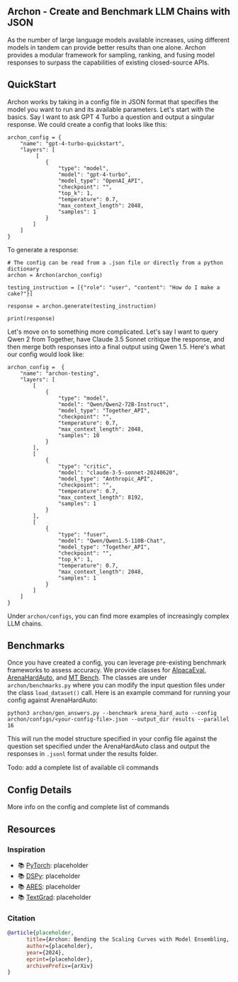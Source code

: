 
## Archon - Create and Benchmark LLM Chains with JSON

As the number of large language models available increases, using different models in tandem can provide better results than one alone. Archon provides a modular framework for sampling, ranking, and fusing model responses to surpass the capabilities of existing closed-source APIs.

## QuickStart
Archon works by taking in a config file in JSON format that specifies the model you want to run and its available parameters. 
Let's start with the basics. Say I want to ask GPT 4 Turbo a question and output a singular response. We could create a config that looks like this:
```
archon_config = {
    "name": "gpt-4-turbo-quickstart",
    "layers": [
         [
            {
                "type": "model",
                "model": "gpt-4-turbo",
                "model_type": "OpenAI_API",
                "checkpoint": "",
                "top_k": 1,
                "temperature": 0.7,
                "max_context_length": 2048,
                "samples": 1
            }
        ]
    ]
}
```
To generate a response:
```
# The config can be read from a .json file or directly from a python dictionary
archon = Archon(archon_config)

testing_instruction = [{"role": "user", "content": "How do I make a cake?"}]

response = archon.generate(testing_instruction)

print(response)
```

Let's move on to something more complicated. Let's say I want to query Qwen 2 from Together, have Claude 3.5 Sonnet critique the response, and then merge both responses into a final output using Qwen 1.5. Here's what our config would look like:
```
archon_config =  {
    "name": "archon-testing",
    "layers": [
        [   
            {
                "type": "model",
                "model": "Qwen/Qwen2-72B-Instruct",
                "model_type": "Together_API",
                "checkpoint": "",
                "temperature": 0.7,
                "max_context_length": 2048,
                "samples": 10
            }
        ],
        [
            {
                "type": "critic",
                "model": "claude-3-5-sonnet-20240620",
                "model_type": "Anthropic_API",
                "checkpoint": "",
                "temperature": 0.7,
                "max_context_length": 8192,
                "samples": 1
            }
        ],
        [
            {
                "type": "fuser",
                "model": "Qwen/Qwen1.5-110B-Chat",
                "model_type": "Together_API",
                "checkpoint": "",
                "top_k": 1,
                "temperature": 0.7,
                "max_context_length": 2048,
                "samples": 1
            }
        ]
    ]
}
```
Under ```archon/configs```, you can find more examples of increasingly complex LLM chains.
## Benchmarks
Once you have created a config, you can leverage pre-existing benchmark frameworks to assess accuracy. We provide classes for [AlpacaEval](https://github.com/tatsu-lab/alpaca_eval), [ArenaHardAuto](https://github.com/lm-sys/arena-hard-auto), and [MT Bench](https://huggingface.co/spaces/lmsys/mt-bench). The classes are under ```archon/benchmarks.py``` where you can modify the input question files under the class ```load_dataset()``` call.
Here is an example command for running your config against ArenaHardAuto:
```
python3 archon/gen_answers.py --benchmark arena_hard_auto --config archon/configs/<your-config-file>.json --output_dir results --parallel 16
```
This will run the model structure specified in your config file against the question set specified under the ArenaHardAuto class and output the responses in `.jsonl` format under the results folder. 

Todo: add a complete list of available cli commands

## Config Details
More info on the config and complete list of commands

## Resources
### Inspiration
- 📚 [PyTorch](https://github.com/pytorch/pytorch/): placeholder
- 📚 [DSPy](https://github.com/stanfordnlp/dspy): placeholder
- 📚 [ARES](https://github.com/stanford-futuredata/ARES.git): placeholder
- 📚 [TextGrad](https://github.com/zou-group/textgrad?tab=readme-ov-file): placeholder

### Citation
```bibtex
@article{placeholder,
      title={Archon: Bending the Scaling Curves with Model Ensembling, Sampling, and Ranking},
      author={placeholder},
      year={2024},
      eprint={placeholder},
      archivePrefix={arXiv}
}
```

